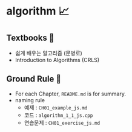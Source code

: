 # algorithm 📈

## Textbooks :book:
- 쉽게 배우는 알고리즘 (문병로)
- Introduction to Algorithms (CRLS)

## Ground Rule 📏
- For each Chapter, `README.md` is for summary.
- naming rule
  - 예제 : `CH01_example_js.md`
  - 코드 : `algorithm_1_1_js.cpp`
  - 연습문제 : `CH01_exercise_js.md`
